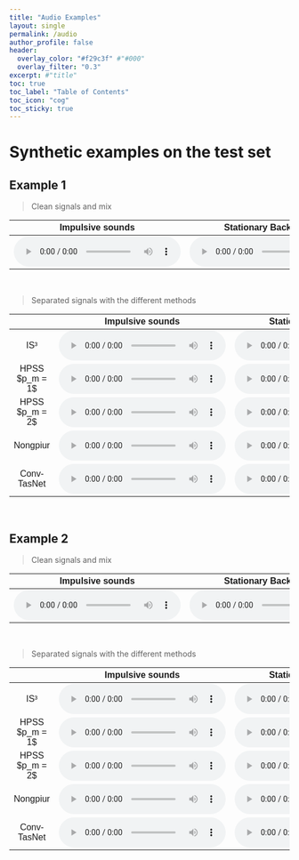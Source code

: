 ```yaml
---
title: "Audio Examples"
layout: single
permalink: /audio
author_profile: false
header:
  overlay_color: "#f29c3f" #"#000"
  overlay_filter: "0.3"
excerpt: #"title"
toc: true
toc_label: "Table of Contents"
toc_icon: "cog"
toc_sticky: true
---
```



<!-- <br/> -->

# Synthetic examples on the test set

## Example 1

> Clean signals and mix

<html>
<!-- <head>
    <title>Tableau d'Audios</title>
</head> -->
<body>
    <table>
        <thread>
            <tr>
                <th style="font-family: 'Montserrat', sans-serif;"><center>Impulsive sounds</center></th>        
                <th style="font-family: 'Montserrat', sans-serif;"><center>Stationary Background</center></th>
                <th style="font-family: 'Montserrat', sans-serif;"><center>Mix</center></th>   
            </tr>               
        </thread>
        <tbody>
            <tr>
                <td>
                    <audio controls controlslist="nodownload">
                        <source src="audio/example1/impulse.wav" type="audio/wav"/>
                        Your browser does not support the audio element.
                    </audio>
                </td>
                <td>
                    <audio controls controlslist="nodownload">
                        <source src="audio/example1/bkg.wav" type="audio/wav"/>
                        Your browser does not support the audio element.
                    </audio>
                </td>
                <td>
                    <audio controls controlslist="nodownload">
                        <source src="audio/example1/mix.wav" type="audio/wav"/>
                        Your browser does not support the audio element.
                    </audio>
                </td>
            </tr>                   
        </tbody>
    </table>
</body>
</html>
<br/>

> Separated signals with the different methods

<html>
<!-- <head>
    <title>Tableau d'Audios</title>
</head> -->
<body>
    <table style="font-family: 'Montserrat', sans-serif; font-weight: 400; text-align: center;">
        <thread>
            <tr>
                <th><center></center></th>
                <th style="font-family: 'Montserrat', sans-serif;">Impulsive sounds</th>
                <th style="font-family: 'Montserrat', sans-serif;">Stationary Background</th>
        </tr>            
        </thread>
        <tbody>
            <tr>
                <td style="font-family: 'Montserrat', sans-serif;">IS³</td>
                <td>
                    <audio controls controlslist="nodownload">
                        <source src="audio/example1/is3_impulse.wav" type="audio/wav"/>
                        Your browser does not support the audio element.
                    </audio>
                </td>
                <td>
                    <audio controls controlslist="nodownload">
                        <source src="audio/example1/is3_bkg.wav" type="audio/wav"/>
                        Your browser does not support the audio element.
                    </audio>
                </td>
            </tr>        
            <tr>
                <td style="font-family: 'Montserrat', sans-serif;">HPSS $p_m = 1$</td>
                <td>
                    <audio controls controlslist="nodownload">
                        <source src="audio/example1/hpss_impulse.wav" type="audio/wav"/>
                        Your browser does not support the audio element.
                    </audio>
                </td>
                <td>
                    <audio controls controlslist="nodownload">
                        <source src="audio/example1/hpss_bkg.wav" type="audio/wav"/>
                        Your browser does not support the audio element.
                    </audio>
                </td>
            </tr>
            <tr>
                <td style="font-family: 'Montserrat', sans-serif;">HPSS $p_m = 2$</td>
                <td>
                    <audio controls controlslist="nodownload">
                        <source src="audio/example1/hpss2_impulse.wav" type="audio/wav"/>
                        Your browser does not support the audio element.
                    </audio>
                </td>
                <td>
                    <audio controls controlslist="nodownload">
                        <source src="audio/example1/hpss2_bkg.wav" type="audio/wav"/>
                        Your browser does not support the audio element.
                    </audio>
                </td>
            </tr>
            <tr>
                <td style="font-family: 'Montserrat', sans-serif;">Nongpiur</td>
                <td>
                    <audio controls controlslist="nodownload">
                        <source src="audio/example1/wavelet_impulse.wav" type="audio/wav"/>
                        Your browser does not support the audio element.
                    </audio>
                </td>
                <td>
                    <audio controls controlslist="nodownload">
                        <source src="audio/example1/wavelet_bkg.wav" type="audio/wav"/>
                        Your browser does not support the audio element.
                    </audio>
                </td>
            </tr>
            <tr>
                <td style="font-family: 'Montserrat', sans-serif;">Conv-TasNet</td>
                <td>
                    <audio controls controlslist="nodownload">
                        <source src="audio/example1/convtasnet_impulse.wav" type="audio/wav"/>
                        Your browser does not support the audio element.
                    </audio>
                </td>
                <td>
                    <audio controls controlslist="nodownload">
                        <source src="audio/example1/convtasnet_bkg.wav" type="audio/wav"/>
                        Your browser does not support the audio element.
                    </audio>
                </td>
            </tr>
        </tbody>
    </table>
</body>
</html>
<br/>

## Example 2

> Clean signals and mix

<html>
<!-- <head>
    <title>Tableau d'Audios</title>
</head> -->
<body>
    <table>
        <thread>
            <tr>
                <th style="font-family: 'Montserrat', sans-serif;"><center>Impulsive sounds</center></th>        
                <th style="font-family: 'Montserrat', sans-serif;"><center>Stationary Background</center></th>
                <th style="font-family: 'Montserrat', sans-serif;"><center>Mix</center></th>   
            </tr>               
        </thread>
        <tbody>
            <tr>
                <td>
                    <audio controls controlslist="nodownload">
                        <source src="audio/example2/impulse.wav" type="audio/wav"/>
                        Your browser does not support the audio element.
                    </audio>
                </td>
                <td>
                    <audio controls controlslist="nodownload">
                        <source src="audio/example2/bkg.wav" type="audio/wav"/>
                        Your browser does not support the audio element.
                    </audio>
                </td>
                <td>
                    <audio controls controlslist="nodownload">
                        <source src="audio/example2/mix.wav" type="audio/wav"/>
                        Your browser does not support the audio element.
                    </audio>
                </td>
            </tr>                   
        </tbody>
    </table>
</body>
</html>
<br/>

> Separated signals with the different methods

<html>
<!-- <head>
    <title>Tableau d'Audios</title>
</head> -->
<body>
    <table style="font-family: 'Montserrat', sans-serif; font-weight: 400; text-align: center;">
        <thread>
            <tr>
                <th><center></center></th>
                <th style="font-family: 'Montserrat', sans-serif;">Impulsive sounds</th>
                <th style="font-family: 'Montserrat', sans-serif;">Stationary Background</th>
        </tr>            
        </thread>
        <tbody>
            <tr>
                <td style="font-family: 'Montserrat', sans-serif;">IS³</td>
                <td>
                    <audio controls controlslist="nodownload">
                        <source src="audio/example2/is3_impulse.wav" type="audio/wav"/>
                        Your browser does not support the audio element.
                    </audio>
                </td>
                <td>
                    <audio controls controlslist="nodownload">
                        <source src="audio/example2/is3_bkg.wav" type="audio/wav"/>
                        Your browser does not support the audio element.
                    </audio>
                </td>
            </tr>        
            <tr>
                <td style="font-family: 'Montserrat', sans-serif;">HPSS $p_m = 1$</td>
                <td>
                    <audio controls controlslist="nodownload">
                        <source src="audio/example2/hpss_impulse.wav" type="audio/wav"/>
                        Your browser does not support the audio element.
                    </audio>
                </td>
                <td>
                    <audio controls controlslist="nodownload">
                        <source src="audio/example2/hpss_bkg.wav" type="audio/wav"/>
                        Your browser does not support the audio element.
                    </audio>
                </td>
            </tr>
            <tr>
                <td style="font-family: 'Montserrat', sans-serif;">HPSS $p_m = 2$</td>
                <td>
                    <audio controls controlslist="nodownload">
                        <source src="audio/example2/hpss2_impulse.wav" type="audio/wav"/>
                        Your browser does not support the audio element.
                    </audio>
                </td>
                <td>
                    <audio controls controlslist="nodownload">
                        <source src="audio/example2/hpss2_bkg.wav" type="audio/wav"/>
                        Your browser does not support the audio element.
                    </audio>
                </td>
            </tr>
            <tr>
                <td style="font-family: 'Montserrat', sans-serif;">Nongpiur</td>
                <td>
                    <audio controls controlslist="nodownload">
                        <source src="audio/example2/wavelet_impulse.wav" type="audio/wav"/>
                        Your browser does not support the audio element.
                    </audio>
                </td>
                <td>
                    <audio controls controlslist="nodownload">
                        <source src="audio/example2/wavelet_bkg.wav" type="audio/wav"/>
                        Your browser does not support the audio element.
                    </audio>
                </td>
            </tr>
            <tr>
                <td style="font-family: 'Montserrat', sans-serif;">Conv-TasNet</td>
                <td>
                    <audio controls controlslist="nodownload">
                        <source src="audio/example2/convtasnet_impulse.wav" type="audio/wav"/>
                        Your browser does not support the audio element.
                    </audio>
                </td>
                <td>
                    <audio controls controlslist="nodownload">
                        <source src="audio/example2/convtasnet_bkg.wav" type="audio/wav"/>
                        Your browser does not support the audio element.
                    </audio>
                </td>
            </tr>
        </tbody>
    </table>
</body>
</html>
<br/>
